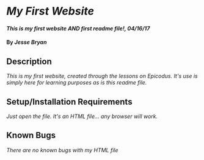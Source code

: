 # _My First Website_

#### _This is my first website AND first readme file!, 04/16/17_

#### By _**Jesse Bryan**_

## Description

_This is my first website, created through the lessons on Epicodus. It's use is simply here for learning purposes as is this readme file._

## Setup/Installation Requirements

_Just open the file. It's an HTML file... any browser will work._

## Known Bugs

_There are no known bugs with my HTML file_
